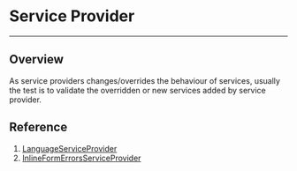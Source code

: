 # Service Provider
---

## Overview
As service providers changes/overrides the behaviour of services, usually the test is to validate the overridden or new services added by service provider.

## Reference

1. [LanguageServiceProvider](https://github.com/drupal/drupal/blob/8.5.x/core/modules/language/src/LanguageServiceProvider.php)
2. [InlineFormErrorsServiceProvider](https://github.com/drupal/drupal/blob/8.5.x/core/modules/inline_form_errors/src/InlineFormErrorsServiceProvider.php)
